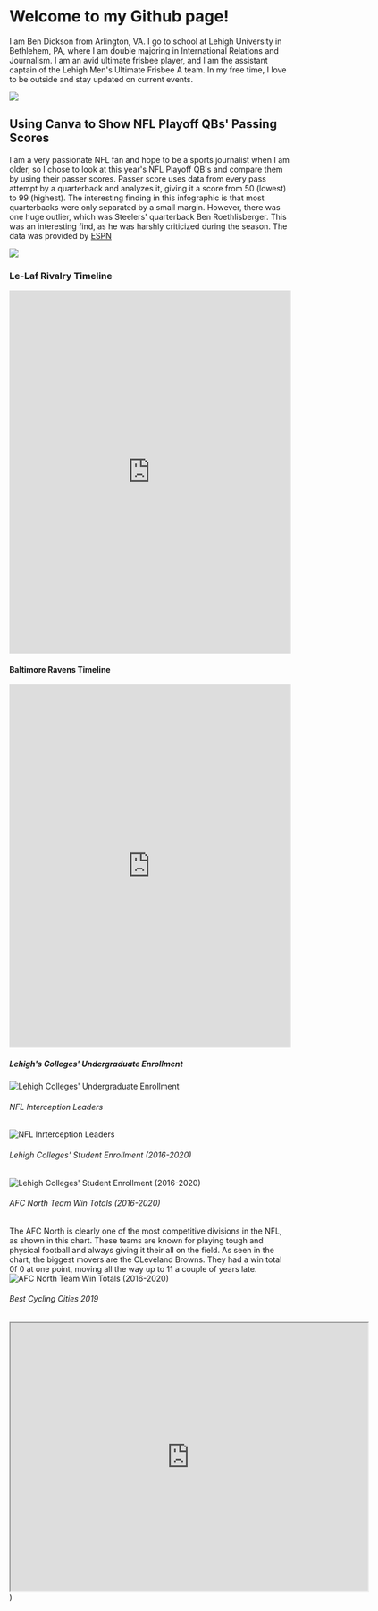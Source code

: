 # Welcome to my Github page!
I am Ben Dickson from Arlington, VA. I go to school at Lehigh University in Bethlehem, PA, where I am double majoring in International Relations and Journalism. I am an avid ultimate frisbee player, and I am the assistant captain of the Lehigh Men's Ultimate Frisbee A team. In my free time, I love to be outside and stay updated on current events.

<img src="https://github.com/bpd223/bpd223.github.io/blob/main/ben.png?raw=true" />

## Using Canva to Show NFL Playoff QBs' Passing Scores
I am a very passionate NFL fan and hope to be a sports journalist when I am older, so I chose to look at this year's NFL Playoff QB's and compare them by using their passer scores. Passer score uses data from every pass attempt by a quarterback and analyzes it, giving it a score from 50 (lowest) to 99 (highest). The interesting finding in this infographic is that most quarterbacks were only separated by a small margin. However, there was one huge outlier, which was Steelers' quarterback Ben Roethlisberger. This was an interesting find, as he was harshly criticized during the season. The data was provided by [ESPN](https://www.nfl.com/news/ranking-the-14-playoff-quarterbacks-based-on-ngs-new-passing-score-metric)

<img src="https://github.com/bpd223/bpd223.github.io/blob/main/nflqb.png?raw=true" />

### Le-Laf Rivalry Timeline
<iframe src='https://cdn.knightlab.com/libs/timeline3/latest/embed/index.html?source=10s-pWapfU0fSHXilstki6ZV-D5uxLhBrB1Rohmv1Eyg&font=Default&lang=en&initial_zoom=2&height=650' width='100%' height='650' webkitallowfullscreen mozallowfullscreen allowfullscreen frameborder='0'></iframe>
 
#### Baltimore Ravens Timeline
<iframe src='https://cdn.knightlab.com/libs/timeline3/latest/embed/index.html?source=1EH6ghA-e9DJazhHz0Xsfwn5vAyjbtV3gVv0WAEgX59g&font=Default&lang=en&initial_zoom=2&height=650' width='100%' height='650' webkitallowfullscreen mozallowfullscreen allowfullscreen frameborder='0'></iframe>

##### Lehigh's Colleges' Undergraduate Enrollment
![Lehigh Colleges' Undergraduate Enrollment](https://github.com/bpd223/bpd223.github.io/blob/main/Enrollment.png?raw=true/Enrollment.png)

###### NFL Interception Leaders
![NFL Inrterception Leaders](https://github.com/bpd223/bpd223.github.io/blob/main/Interceptions.png?raw=true/Interceptions.png)

###### Lehigh Colleges' Student Enrollment (2016-2020)
![Lehigh Colleges' Student Enrollment (2016-2020)](https://github.com/bpd223/bpd223.github.io/blob/main/student.png?raw=true/student.png)

###### AFC North Team Win Totals (2016-2020)
The AFC North is clearly one of the most competitive divisions in the NFL, as shown in this chart. These teams are known for playing tough and physical football and always giving it their all on the field. As seen in the chart, the biggest movers are the CLeveland Browns. They had a win total 0f 0 at one point, moving all the way up to 11 a couple of years late.
![AFC North Team Win Totals (2016-2020)](https://github.com/bpd223/bpd223.github.io/blob/main/AFC.png?raw=true/AFC.png)

###### Best Cycling Cities 2019
<iframe src="https://www.google.com/maps/d/u/1/embed?mid=1T-1S16niOeC0W9xpBZ6DTqsl6ZE6MrmM&ehbc=2E312F" width="640" height="480"></iframe>)
